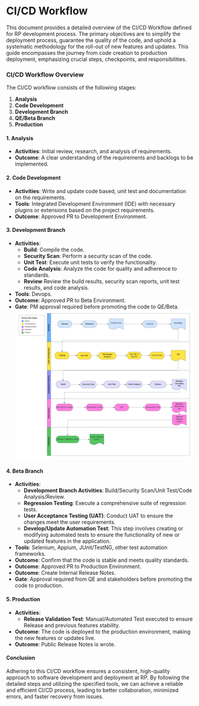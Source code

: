 # CI/CD Workflow


This document provides a detailed overview of the CI/CD Workflow defined for RP development process. The primary objectives are to simplify the deployment process, guarantee the quality of the code, and uphold a systematic methodology for the roll-out of new features and updates. This guide encompasses the journey from code creation to production deployment, emphasizing crucial steps, checkpoints, and responsibilities.

### CI/CD Workflow Overview

The CI/CD workflow consists of the following stages:

1. **Analysis**
2. **Code Development**
3. **Development Branch**
4. **QE/Beta Branch**
5. **Production**


#### 1. Analysis
- **Activities**: Initial review, research, and analysis of requirements.
- **Outcome**: A clear understanding of the requirements and backlogs to be implemented.

#### 2. Code Development
- **Activities**: Write and update code based, unit test and documentation on the requirements.
- **Tools**: Integrated Development Environment (IDE) with necessary plugins or extensions based on the project requirements.
- **Outcome**: Approved PR to Development Environment.

#### 3. Development Branch
- **Activities**:
  - **Build**: Compile the code.
  - **Security Scan**: Perform a security scan of the code.
  - **Unit Test**: Execute unit tests to verify the functionality.
  - **Code Analysis**: Analyze the code for quality and adherence to standards.
  - **Review** Review the build results, security scan reports, unit test results, and code analysis.
- **Tools**: Devops.
- **Outcome**: Approved PR to Beta Environment.
- **Gate**: PM approval required before promoting the code to QE/Beta.
![CI/CD Workflow](assets/img/CI-CD-Workflow.png)

#### 4. Beta Branch
- **Activities**:
  - **Development Branch Activities**: Build/Security Scan/Unit Test/Code Analysis/Review.
  - **Regression Testing**: Execute a comprehensive suite of regression tests.
  - **User Acceptance Testing (UAT)**: Conduct UAT to ensure the changes meet the user requirements.
  - **Develop/Update Automation Test**: This step involves creating or modifying automated tests to ensure the functionality of new or updated features in the application.
- **Tools**: Selenium, Appium, JUnit/TestNG, other test automation frameworks.
- **Outcome**: Confirm that the code is stable and meets quality standards.
- **Outcome**: Approved PR to Production Environment.
- **Outcome**: Create Internal Release Notes.
- **Gate**: Approval required from QE and stakeholders before promoting the code to production.

#### 5. Production
- **Activities**:
  - **Release Validation Test**: Manual/Automated Test executed to ensure Release and previous features stability. 
- **Outcome**: The code is deployed to the production environment, making the new features or updates live.
- **Outcome**: Public Release Notes is wrote.

#### Conclusion
Adhering to this CI/CD workflow ensures a consistent, high-quality approach to software development and deployment at RP. By following the detailed steps and utilizing the specified tools, we can achieve a reliable and efficient CI/CD process, leading to better collaboration, minimized errors, and faster recovery from issues.
